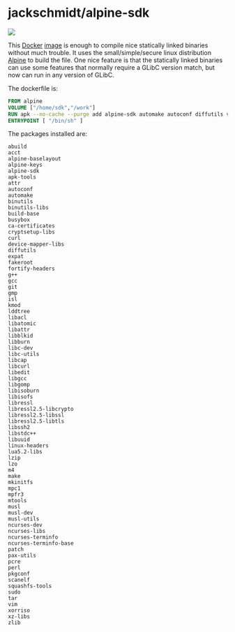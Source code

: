 # jackschmidt/alpine-sdk

[![](https://images.microbadger.com/badges/image/jackschmidt/alpine-sdk.svg)](https://microbadger.com/images/jackschmidt/alpine-sdk "Get your own image badge on microbadger.com")

This [Docker](https://store.docker.com/search?offering=community&type=edition) [image](https://hub.docker.com/r/jackschmidt/alpine-sdk) is enough to compile nice statically linked binaries without much trouble. It uses the small/simple/secure linux distribution [Alpine](https://alpinelinux.org/) to build the file. One nice feature is that the statically linked binaries can use some features that normally require a GLibC version match, but now can run in any version of GLibC.

The dockerfile is:
```Dockerfile
FROM alpine
VOLUME ["/home/sdk","/work"]
RUN apk --no-cache --purge add alpine-sdk automake autoconf diffutils vim git linux-headers ncurses-dev
ENTRYPOINT [ "/bin/sh" ]
```

The packages installed are:
```
abuild
acct
alpine-baselayout
alpine-keys
alpine-sdk
apk-tools
attr
autoconf
automake
binutils
binutils-libs
build-base
busybox
ca-certificates
cryptsetup-libs
curl
device-mapper-libs
diffutils
expat
fakeroot
fortify-headers
g++
gcc
git
gmp
isl
kmod
lddtree
libacl
libatomic
libattr
libblkid
libburn
libc-dev
libc-utils
libcap
libcurl
libedit
libgcc
libgomp
libisoburn
libisofs
libressl
libressl2.5-libcrypto
libressl2.5-libssl
libressl2.5-libtls
libssh2
libstdc++
libuuid
linux-headers
lua5.2-libs
lzip
lzo
m4
make
mkinitfs
mpc1
mpfr3
mtools
musl
musl-dev
musl-utils
ncurses-dev
ncurses-libs
ncurses-terminfo
ncurses-terminfo-base
patch
pax-utils
pcre
perl
pkgconf
scanelf
squashfs-tools
sudo
tar
vim
xorriso
xz-libs
zlib
```

